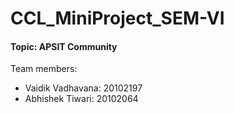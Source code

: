 # CCL_MiniProject_SEM-VI

#### Topic: APSIT Community

Team members:

- Vaidik Vadhavana: 20102197
- Abhishek Tiwari: 20102064
